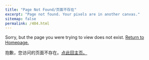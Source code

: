 ```yaml
---
title: "Page Not Found/页面不存在"
excerpt: "Page not found. Your pixels are in another canvas."
sitemap: false
permalink: /404.html
---
```


Sorry, but the page you were trying to view does not exist. [Return to Homepage.](https://xizewang.github.io)

抱歉，您访问的页面不存在。[点此回主页。](https://xizewang.github.io)

